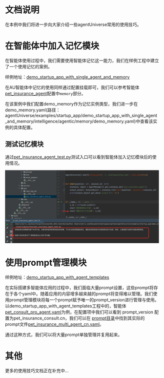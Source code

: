 # 文档说明
在本例中我们将进一步向大家介绍一些agentUniverse常用的使用技巧。

# 在智能体中加入记忆模块
在智能体使用过程中，我们需要使用智能体记忆这一能力，我们在样例工程中建立了一个使用记忆的案例。

样例地址：[demo_startup_app_with_single_agent_and_memory](../../../../examples/startup_app/demo_startup_app_with_single_agent_and_memory)

在AU智能体中记忆的使用同样通过配置挂载即可，我们可以参考智能体[pet_insurance_agent](../../../../examples/startup_app/demo_startup_app_with_single_agent_and_memory/intelligence/agentic/agent/agent_instance/insurance_agent.yaml)配置中`memory`部分。

在该案例中我们配置demo_memory作为记忆实例类型，我们进一步在demo_memory.yaml(路径：agentUniverse/examples/startup_app/demo_startup_app_with_single_agent_and_memory/intelligence/agentic/memory/demo_memory.yaml)中查看该实例的具体配置。

## 测试记忆模块
通过[pet_insurance_agent_test.py](../../../../examples/startup_app/demo_startup_app_with_single_agent_and_memory/intelligence/test/insurance_agent_test.py)测试入口可以看到智能体加入记忆模块后的使用情况。

![](../../_picture/demo_startup_agent_with_memory.png)

# 使用prompt管理模块
样例地址：[demo_startup_app_with_agent_templates](../../../../examples/startup_app/demo_startup_app_with_agent_templates)

在实际搭建多智能体应用的过程中，我们面临大量prompt设置，这些prompt将存在于各个yaml中。随着应用的内容增多越来越的prompt将变得难以管理。我们使用prompt管理模块将每一个prompt赋予唯一的prompt_version进行管理与使用。
以demo_startup_app_with_agent_templates工程中的，智能体[pet_consult_pro_agent.yaml](../../../../examples/startup_app/demo_startup_app_with_agent_templates/intelligence/agentic/agent/agent_instance/pet_consult_pro_agent.yaml)为例，在配置项中我们可以看到 prompt_version 配置为pet_insurance_consult.cn，我们可以在 [prompt目录](../../../../examples/startup_app/demo_startup_app_with_agent_templates/intelligence/agentic/prompt)中找到其实际的prompt文件[pet_insurance_multi_agent_cn.yaml](../../../../examples/startup_app/demo_startup_app_with_agent_templates/intelligence/agentic/prompt/pet_insurance_multi_agent_cn.yaml)。

通过这种方式，我们可以将大量prompt单独管理并复用起来。

# 其他
更多的使用技巧文档正在补充中...